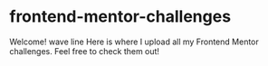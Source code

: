 # frontend-mentor-challenges
Welcome! wave
line
Here is where I upload all my Frontend Mentor challenges. Feel free to check them out!
